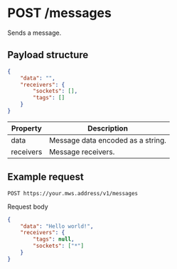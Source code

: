 # POST /messages

Sends a message.

## Payload structure

```json
{
    "data": "",
    "receivers": {
        "sockets": [],
        "tags": []
    }
}
```

| Property           | Description
| ------------------ | ---------------
| data | Message data encoded as a string.
| receivers | Message receivers.

## Example request

`POST https://your.mws.address/v1/messages`

Request body
```json
{
    "data": "Hello world!",
    "receivers": {
        "tags": null,
        "sockets": ["*"]
    }
}
```